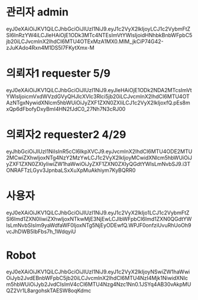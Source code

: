 
# 관리자 admin
eyJ0eXAiOiJKV1QiLCJhbGciOiJIUzI1NiJ9.eyJ1c2VyX2lkIjoyLCJ1c2VybmFtZSI6InRzYW4iLCJleHAiOjE1ODk3MTc4NTEsImVtYWlsIjoidHNhbkBnbWFpbC5jb20iLCJvcmlnX2lhdCI6MTU4OTExMzA1MX0.MlM_jkCiP74G42-zJuKAdo4Rxn4M1DS5I7FKytXmx-M


# 의뢰자1 requester 5/9
eyJ0eXAiOiJKV1QiLCJhbGciOiJIUzI1NiJ9.eyJleHAiOjE1ODk2NDA2MTcsImVtYWlsIjoicmVxdWVzdGVyQHJlcXVlc3Rlci5jb20iLCJvcmlnX2lhdCI6MTU4OTAzNTgxNywidXNlcm5hbWUiOiJyZXF1ZXN0ZXIiLCJ1c2VyX2lkIjoxfQ.pEs8mxQp6dFbofyDxyBmI4HN2fJdC0_27Nh7N3cRJ00


# 의뢰자2 requester2 4/29
eyJhbGciOiJIUzI1NiIsInR5cCI6IkpXVCJ9.eyJvcmlnX2lhdCI6MTU4ODE2MTU2MCwiZXhwIjoxNTg4NzY2MzYwLCJ1c2VyX2lkIjoyMCwidXNlcm5hbWUiOiJyZXF1ZXN0ZXIyIiwiZW1haWwiOiJyZXF1ZXN0ZXIyQGdtYWlsLmNvbSJ9.i3TONRAFTzLGyv3JpnbaLSxXuXpMuAkhiym7KyBQRR0


# 사용자
eyJ0eXAiOiJKV1QiLCJhbGciOiJIUzI1NiJ9.eyJ1c2VyX2lkIjo1LCJ1c2VybmFtZSI6Imd1ZXN0IiwiZXhwIjoxNTkwMjE3NjEwLCJlbWFpbCI6Imd1ZXN0QGdtYWlsLmNvbSIsIm9yaWdfaWF0IjoxNTg5NjEyODEwfQ.WPJF0onfziUvuRhUoOh9vcJhDWB5IbFbs7h_1WdqyiU

# Robot
eyJ0eXAiOiJKV1QiLCJhbGciOiJIUzI1NiJ9.eyJ1c2VyX2lkIjoyNSwiZW1haWwiOiJyb2JvdEBnbWFpbC5jb20iLCJvcmlnX2lhdCI6MTU4NzI4Mjk1NiwidXNlcm5hbWUiOiJyb2JvdCIsImV4cCI6MTU4Nzg4Nzc1Nn0.1JSYq4AB30vAkpMUQZ2Vr1L8argohskTAESW8oqKdmc
